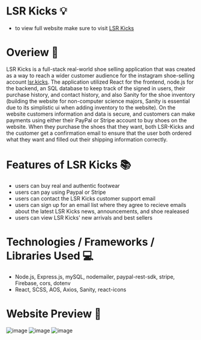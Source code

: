 # LSR Kicks 💡
- to view full website make sure to visit [LSR Kicks](https://www.lsrkicks.com)

# Overiew 🌟 

LSR Kicks is a full-stack real-world shoe selling application that was created as a way to reach a wider customer audience for the instagram shoe-selling account [lsr.kicks](https://www.instagram.com/lsr.kicks/). The application utilized React for the frontend, node.js for the backend, an SQL database to keep track of the signed in users, their purchase history, and contact history, and also Sanity for the shoe inventory (building the website for non-computer science majors, Sanity is essential due to its simplistic ui when adding inventory to the website). On the website customers information and data is secure, and customers can make payments using either their PayPal or Stripe account to buy shoes on the website. When they purchase the shoes that they want, both LSR-Kicks and the customer get a confirmation email to ensure that the user both ordered what they want and filled out their shipping information correctly.

# Features of LSR Kicks 📚

- users can buy real and authentic footwear
- users can pay using Paypal or Stripe
- users can contact the LSR Kicks customer support email
- users can sign up for an email list where they agree to recieve emails about the latest LSR Kicks news, announcements, and shoe realeased
- users can view LSR Kicks' new arrivals and best sellers

# Technologies / Frameworks / Libraries Used 💻 

- Node.js, Express.js, mySQL, nodemailer, paypal-rest-sdk, stripe, Firebase, cors, dotenv
- React, SCSS, AOS, Axios, Sanity, react-icons


# Website Preview 🎁

![image](https://github.com/cerredz/lsr-kicks/assets/110927971/40f4eb6a-b147-4ecf-91d5-7bf669327805)
![image](https://github.com/cerredz/lsr-kicks/assets/110927971/fc7de513-ab54-4a2a-9af6-ad602e6183d1)
![image](https://github.com/cerredz/lsr-kicks/assets/110927971/106a58ef-ada6-430e-b3e0-424bed288f1f)






